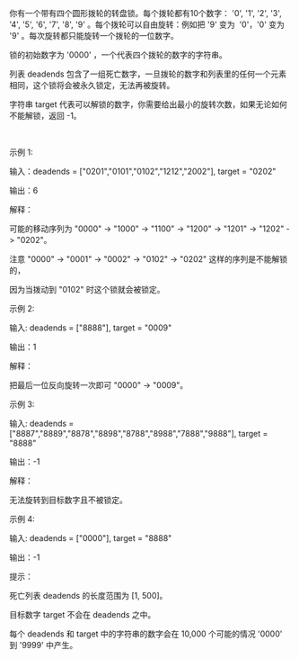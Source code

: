 你有一个带有四个圆形拨轮的转盘锁。每个拨轮都有10个数字： '0', '1', '2', '3', '4', '5', '6', '7', '8', '9' 。每个拨轮可以自由旋转：例如把 '9' 变为  '0'，'0' 变为 '9' 。每次旋转都只能旋转一个拨轮的一位数字。

锁的初始数字为 '0000' ，一个代表四个拨轮的数字的字符串。

列表 deadends 包含了一组死亡数字，一旦拨轮的数字和列表里的任何一个元素相同，这个锁将会被永久锁定，无法再被旋转。

字符串 target 代表可以解锁的数字，你需要给出最小的旋转次数，如果无论如何不能解锁，返回 -1。

 

示例 1:

输入：deadends = ["0201","0101","0102","1212","2002"], target = "0202"

输出：6

解释：

可能的移动序列为 "0000" -> "1000" -> "1100" -> "1200" -> "1201" -> "1202" -> "0202"。

注意 "0000" -> "0001" -> "0002" -> "0102" -> "0202" 这样的序列是不能解锁的，

因为当拨动到 "0102" 时这个锁就会被锁定。

示例 2:

输入: deadends = ["8888"], target = "0009"

输出：1

解释：

把最后一位反向旋转一次即可 "0000" -> "0009"。

示例 3:

输入: deadends = ["8887","8889","8878","8898","8788","8988","7888","9888"], target = "8888"

输出：-1

解释：

无法旋转到目标数字且不被锁定。

示例 4:

输入: deadends = ["0000"], target = "8888"

输出：-1
 

提示：

死亡列表 deadends 的长度范围为 [1, 500]。

目标数字 target 不会在 deadends 之中。

每个 deadends 和 target 中的字符串的数字会在 10,000 个可能的情况 '0000' 到 '9999' 中产生。
